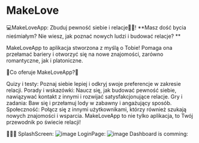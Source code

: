 # MakeLove

💻MakeLoveApp: Zbuduj pewność siebie i relacje🙋‍♂️!
**Masz dość bycia nieśmiałym?  Nie wiesz, jak poznać nowych ludzi i budować relacje? **

MakeLoveApp to aplikacja stworzona z myślą o Tobie!  Pomaga ona przełamać bariery i otworzyć się na nowe znajomości, zarówno romantyczne, jak i platoniczne.

📍Co oferuje MakeLoveApp?📍

Quizy i testy: Poznaj siebie lepiej i odkryj swoje preferencje w zakresie relacji.
Porady i wskazówki: Naucz się, jak budować pewność siebie, nawiązywać kontakt z innymi i rozwijać satysfakcjonujące relacje.
Gry i zadania: Baw się i przełamuj lody w zabawny i angażujący sposób.
Społeczność: Połącz się z innymi użytkownikami, którzy również szukają nowych znajomości i wsparcia.
MakeLoveApp to nie tylko aplikacja, to Twój przewodnik po świecie relacji! ️

  🩷🩷🩷
  SplashScreen:
  ![image](https://github.com/user-attachments/assets/8a648e59-ce77-40ac-ace5-0cf6786c5031)
  LoginPage: 
  ![image](https://github.com/user-attachments/assets/ae5f2fdc-8f03-4a1b-9f87-a72d02090df3)
  Dashboard is comming:
